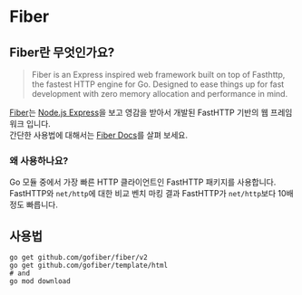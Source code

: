 # Fiber

## Fiber란 무엇인가요?
> Fiber is an Express inspired web framework built on top of Fasthttp, the fastest HTTP engine for Go. Designed to ease things up for fast development with zero memory allocation and performance in mind.  

[Fiber](https://gofiber.io/)는 [Node.js Express](https://expressjs.com/ko/)을 보고 영감을 받아서 개발된 FastHTTP 기반의 웹 프레임워크 입니다.  
간단한 사용법에 대해서는 [Fiber Docs](https://docs.gofiber.io/)를 살펴 보세요.
### 왜 사용하나요?
Go 모듈 중에서 가장 빠른 HTTP 클라이언트인 FastHTTP 패키지를 사용합니다. FastHTTP와 `net/http`에 대한 비교 벤치 마킹 결과 FastHTTP가 `net/http`보다 10배 정도 빠릅니다.  

## 사용법
```shell
go get github.com/gofiber/fiber/v2
go get github.com/gofiber/template/html
# and
go mod download
```